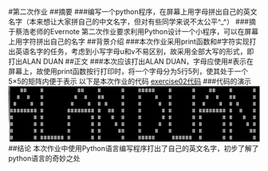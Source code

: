 #第二次作业
##摘要
###编写一个python程序，在屏幕上用字母拼出自己的英文名字（本来想让大家拼自己的中文名字，但对有些同学来说不太公平^_^）
###摘于蔡浩老师的Evernote
第二次作业要求利用Python设计一个小程序，可以在屏幕上用字符拼出自己的名字
##背景介绍
###本次作业采用print函数和#字符实现打出英语名字的任务，考虑到小写字母u和v不易区别，故采用全部大写的形式，即打出ALAN DUAN
##正文
###本次应该打出ALAN DUAN，字母应使用#表示在屏幕上，故使用print函数按行打印时，将一个字母分为5行5列，使其处于一个5×5的矩阵内便于表示
以下是本次作业的代码
[exercise02代码](https://github.com/rrtcc/computationalphysics_N2014301020162/blob/master/Exercise02/%E4%BB%A3%E7%A0%81.py) 
###代码的演示
 ![alt text](https://github.com/rrtcc/computationalphysics_N2014301020162/blob/master/Exercise02/exercise0301.png)
##结论
本次作业中使用Python语言编写程序打出了自己的英文名字，初步了解了python语言的奇妙之处
